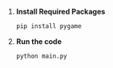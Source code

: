 1. **Install Required Packages**  
   ```bash
   pip install pygame
   ```

2. **Run the code**  
   ```bash
   python main.py
   ```
